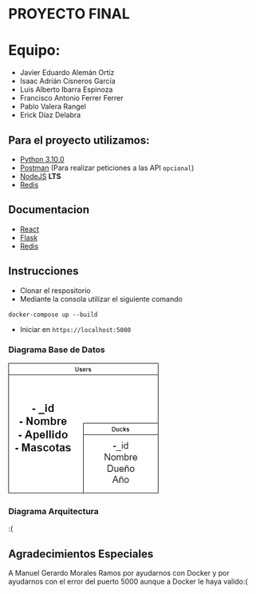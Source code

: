 # PROYECTO FINAL

# Equipo:
- Javier Eduardo Alemán Ortíz
- Isaac Adrián Cisneros García
- Luis Alberto Ibarra Espinoza
- Francisco Antonio Ferrer Ferrer
- Pablo Valera Rangel
- Erick Díaz Delabra

## Para el proyecto utilizamos:
- [Python 3.10.0](https://www.python.org/downloads/release/python-3100/)
- [Postman](https://www.postman.com/) (Para realizar peticiones a las API `opcional`)
- [NodeJS](https://nodejs.org/es/) **LTS** 
- [Redis](https://github.com/microsoftarchive/redis/releases)

## Documentacion
- [React](https://create-react-app.dev/)
- [Flask](https://flask.palletsprojects.com/en/2.0.x/)
- [Redis](https://github.com/redis/redis-py)

## Instrucciones
- Clonar el respositorio
- Mediante la consola utilizar el siguiente comando
```
docker-compose up --build
```
- Iniciar en `https://localhost:5000`
### Diagrama Base de Datos
![diagramaBD.png](diagramaBD.png)

### Diagrama Arquitectura
:(

## Agradecimientos Especiales
A Manuel Gerardo Morales Ramos por ayudarnos con Docker y por ayudarnos con el error del puerto 5000 aunque a Docker le haya valido:(
